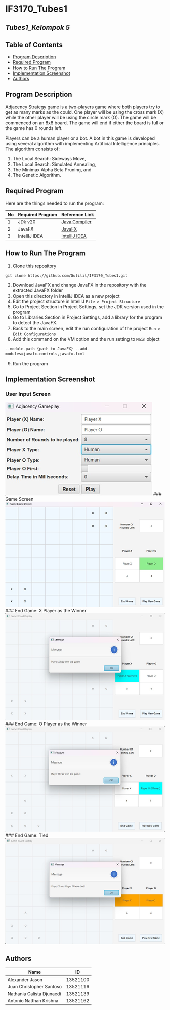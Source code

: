 # IF3170_Tubes1
## *Tubes1_Kelompok 5*


## **Table of Contents**
* [Program Description](#program-description)
* [Required Program](#required-program)
* [How to Run The Program](#how-to-run-the-program)
* [Implementation Screenshot](#implementation-screenshot)
* [Authors](#authors)

## **Program Description**
Adjacency Strategy game is a two-players game where both players try to get as many marks as the could.
One player will be using the cross mark (X) while the other player will be using the circle mark (O).
The game will be commenced on an 8x8 board. The game will end if either the board is full or the game has 0 rounds left.

Players can be a human player or a bot. A bot in this game is developed using several algorithm with implementing Artificial Intelligence principles.
The algorithm consists of:
1. The Local Search: Sideways Move,
2. The Local Search: Simulated Annealing, 
3. The Minimax Alpha Beta Pruning, and 
4. The Genetic Algorithm.

## **Required Program**
Here are the things needed to run the program:

| No | Required Program | Reference Link                                                                                |
|----|------------------|-----------------------------------------------------------------------------------------------|
| 1 | JDk v20          | [Java Compiler](https://www.oracle.com/java/technologies/javase/jdk20-archive-downloads.html) |
| 2 | JavaFX           | [JavaFX](https://gluonhq.com/products/javafx/)                                                |
 | 3 | IntellIJ IDEA    | [IntellIJ IDEA](https://www.jetbrains.com/idea/download/?section=windows)                     |


## **How to Run The Program**

1. Clone this repository
```shell
git clone https://github.com/Gulilil/IF3170_Tubes1.git
```
2. Download JavaFX and change JavaFX in the repository with the extracted JavaFX folder 
3. Open this directory in IntellIJ IDEA as a new project 
4. Edit the project structure in IntellIJ
` File > Project Structure `
5. Go to Project Section in Project Settings, set the JDK version used in the program 
6. Go to Libraries Section in Project Settings, add a library for the program to detect the JavaFX. 
7. Back to the main screen, edit the run configuration of the project
` Run > Edit Configurations `
8. Add this command on the VM option and the run setting to `Main` object
```shell
--module-path {path to JavaFX} --add-modules=javafx.controls,javafx.fxml
```
9. Run the program


## **Implementation Screenshot**
### User Input Screen
<img src="screenshots/Input.jpg">
### Game Screen
<img src="screenshots/Game.jpg">
### End Game: X Player as the Winner
<img src="screenshots/End_XWinner.jpg">
### End Game: O Player as the Winner
<img src="screenshots/End_OWinner.jpg">
### End Game: Tied
<img src="screenshots/End_Tied.jpg">

## **Authors**
| Name                      | ID       |
|---------------------------|----------|
| Alexander Jason           | 13521100 |
| Juan Christopher Santoso  | 13521116 |
| Nathania Calista Djunaedi | 13521139 |
| Antonio Natthan Krishna   | 13521162 |


